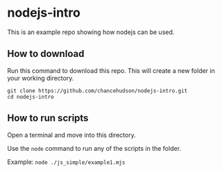# nodejs-intro

This is an example repo showing how nodejs can be used.

## How to download

Run this command to download this repo. This will create a new folder in your working directory.

```
git clone https://github.com/chancehudson/nodejs-intro.git
cd nodejs-intro
```

## How to run scripts

Open a terminal and move into this directory.

Use the `node` command to run any of the scripts in the folder.

Example: `node ./js_simple/example1.mjs`
